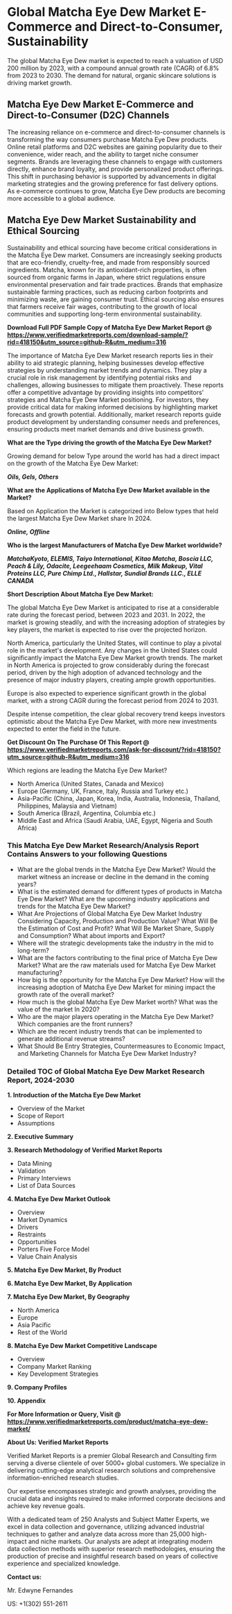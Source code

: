 <h1>Global Matcha Eye Dew Market E-Commerce and Direct-to-Consumer, Sustainability</h1><p class=""><p>The global Matcha Eye Dew market is expected to reach a valuation of USD 200 million by 2023, with a compound annual growth rate (CAGR) of 6.8% from 2023 to 2030. The demand for natural, organic skincare solutions is driving market growth.</p><h2>Matcha Eye Dew Market E-Commerce and Direct-to-Consumer (D2C) Channels</h2><p>The increasing reliance on e-commerce and direct-to-consumer channels is transforming the way consumers purchase Matcha Eye Dew products. Online retail platforms and D2C websites are gaining popularity due to their convenience, wider reach, and the ability to target niche consumer segments. Brands are leveraging these channels to engage with customers directly, enhance brand loyalty, and provide personalized product offerings. This shift in purchasing behavior is supported by advancements in digital marketing strategies and the growing preference for fast delivery options. As e-commerce continues to grow, Matcha Eye Dew products are becoming more accessible to a global audience.</p><h2>Matcha Eye Dew Market Sustainability and Ethical Sourcing</h2><p>Sustainability and ethical sourcing have become critical considerations in the Matcha Eye Dew market. Consumers are increasingly seeking products that are eco-friendly, cruelty-free, and made from responsibly sourced ingredients. Matcha, known for its antioxidant-rich properties, is often sourced from organic farms in Japan, where strict regulations ensure environmental preservation and fair trade practices. Brands that emphasize sustainable farming practices, such as reducing carbon footprints and minimizing waste, are gaining consumer trust. Ethical sourcing also ensures that farmers receive fair wages, contributing to the growth of local communities and supporting long-term environmental sustainability.</p></p><p class=""><strong>Download Full PDF Sample Copy of Matcha Eye Dew Market Report @ <a href="https://www.verifiedmarketreports.com/download-sample/?rid=418150&utm_source=github-R&utm_medium=316" target="_blank">https://www.verifiedmarketreports.com/download-sample/?rid=418150&utm_source=github-R&utm_medium=316</a></strong></p><p>The importance of&nbsp;Matcha Eye Dew Market research reports lies in their ability to aid strategic planning, helping businesses develop effective strategies by understanding market trends and dynamics. They play a crucial role in risk management by identifying potential risks and challenges, allowing businesses to mitigate them proactively. These reports offer a competitive advantage by providing insights into competitors' strategies and Matcha Eye Dew Market positioning. For investors, they provide critical data for making informed decisions by highlighting market forecasts and growth potential. Additionally, market research reports guide product development by understanding consumer needs and preferences, ensuring products meet market demands and drive business growth.</p><p><strong>What are the&nbsp;Type driving the growth of the Matcha Eye Dew Market?</strong></p><p id="" class="">Growing demand for below Type around the world has had a direct impact on the growth of the Matcha Eye Dew Market:</p><p class=""><em><strong>Oils, Gels, Others</strong></em></p><p class=""><strong>What are the&nbsp;Applications&nbsp;of Matcha Eye Dew Market available in the Market?</strong></p><p id="" class="">Based on Application the Market is categorized into Below types that held the largest Matcha Eye Dew Market share In 2024.</p><p class=""><em><strong>Online, Offline</strong></em></p><p class=""><strong>Who is the largest Manufacturers of Matcha Eye Dew Market worldwide?</strong></p><p><em><strong>MatchaKyoto, ELEMIS, Taiyo International, Kitao Matcha, Boscia LLC, Peach & Lily, Odacite, Leegeehaam Cosmetics, Milk Makeup, Vital Proteins LLC, Pure Chimp Ltd., Hallstar, Sundial Brands LLC., ELLE CANADA</strong></em></p><p id="" class=""><strong>Short Description About Matcha Eye Dew Market:</strong></p><p>The global Matcha Eye Dew Market is anticipated to rise at a considerable rate during the forecast period, between 2023 and 2031. In 2022, the market is growing steadily, and with the increasing adoption of strategies by key players, the market is expected to rise over the projected horizon.</p><p>North America, particularly the United States, will continue to play a pivotal role in the market's development. Any changes in the United States could significantly impact the Matcha Eye Dew Market growth trends. The market in North America is projected to grow considerably during the forecast period, driven by the high adoption of advanced technology and the presence of major industry players, creating ample growth opportunities.</p><p>Europe is also expected to experience significant growth in the global market, with a strong CAGR during the forecast period from 2024 to 2031.</p><p>Despite intense competition, the clear global recovery trend keeps investors optimistic about the Matcha Eye Dew Market, with more new investments expected to enter the field in the future.</p><p id="" class=""><strong>Get Discount On The Purchase Of This Report @ <a href="https://www.verifiedmarketreports.com/ask-for-discount/?rid=418150?utm_source=github-R&utm_medium=316" target="_blank">https://www.verifiedmarketreports.com/ask-for-discount/?rid=418150?utm_source=github-R&utm_medium=316</a></strong></p><p class="">Which regions are leading the Matcha Eye Dew Market?</p><ul><li>North America (United States, Canada and Mexico)</li><li>Europe (Germany, UK, France, Italy, Russia and Turkey etc.)</li><li>Asia-Pacific (China, Japan, Korea, India, Australia, Indonesia, Thailand, Philippines, Malaysia and Vietnam)</li><li>South America (Brazil, Argentina, Columbia etc.)</li><li>Middle East and Africa (Saudi Arabia, UAE, Egypt, Nigeria and South Africa)</li></ul><h3 id="" class="">This Matcha Eye Dew Market Research/Analysis Report Contains Answers to your following Questions</h3><ul><li>What are the global trends in the Matcha Eye Dew Market? Would the market witness an increase or decline in the demand in the coming years?</li><li>What is the estimated demand for different types of products in Matcha Eye Dew Market? What are the upcoming industry applications and trends for the Matcha Eye Dew Market?</li><li>What Are Projections of Global Matcha Eye Dew Market Industry Considering Capacity, Production and Production Value? What Will Be the Estimation of Cost and Profit? What Will Be Market Share, Supply and Consumption? What about imports and Export?</li><li>Where will the strategic developments take the industry in the mid to long-term?</li><li>What are the factors contributing to the final price of Matcha Eye Dew Market? What are the raw materials used for Matcha Eye Dew Market manufacturing?</li><li>How big is the opportunity for the Matcha Eye Dew Market? How will the increasing adoption of Matcha Eye Dew Market for mining impact the growth rate of the overall market?</li><li>How much is the global Matcha Eye Dew Market worth? What was the value of the market In 2020?</li><li>Who are the major players operating in the Matcha Eye Dew Market? Which companies are the front runners?</li><li>Which are the recent industry trends that can be implemented to generate additional revenue streams?</li><li>What Should Be Entry Strategies, Countermeasures to Economic Impact, and Marketing Channels for Matcha Eye Dew Market Industry?</li></ul><h3 id="" class="">Detailed TOC of Global Matcha Eye Dew Market Research Report, 2024-2030</h3><p id="" class=""><strong>1. Introduction of the Matcha Eye Dew Market</strong></p><ul><li>Overview of the Market</li><li>Scope of Report</li><li>Assumptions</li></ul><p id="" class=""><strong>2. Executive Summary</strong></p><p id="" class=""><strong>3. Research Methodology of Verified Market Reports</strong></p><ul><li>Data Mining</li><li>Validation</li><li>Primary Interviews</li><li>List of Data Sources</li></ul><p id="" class=""><strong>4. Matcha Eye Dew Market Outlook</strong></p><ul><li>Overview</li><li>Market Dynamics</li><li>Drivers</li><li>Restraints</li><li>Opportunities</li><li>Porters Five Force Model</li><li>Value Chain Analysis</li></ul><p id="" class=""><strong>5. Matcha Eye Dew Market, By Product</strong></p><p id="" class=""><strong>6. Matcha Eye Dew Market, By Application</strong></p><p id="" class=""><strong>7. Matcha Eye Dew Market, By Geography</strong></p><ul><li>North America</li><li>Europe</li><li>Asia Pacific</li><li>Rest of the World</li></ul><p id="" class=""><strong>8. Matcha Eye Dew Market Competitive Landscape</strong></p><ul><li>Overview</li><li>Company Market Ranking</li><li>Key Development Strategies</li></ul><p id="" class=""><strong>9. Company Profiles</strong></p><p id="" class=""><strong>10. Appendix</strong></p><p id="" class=""><strong>For More Information or Query, Visit @ <a href="https://www.verifiedmarketreports.com/product/matcha-eye-dew-market/" target="_blank">https://www.verifiedmarketreports.com/product/matcha-eye-dew-market/</a></strong></p><p id="" class=""><strong>About Us: Verified Market Reports</strong></p><p id="" class="">Verified Market Reports is a premier Global Research and Consulting firm serving a diverse clientele of over 5000+ global customers. We specialize in delivering cutting-edge analytical research solutions and comprehensive information-enriched research studies.</p><p id="" class="">Our expertise encompasses strategic and growth analyses, providing the crucial data and insights required to make informed corporate decisions and achieve key revenue goals.</p><p id="" class="">With a dedicated team of 250 Analysts and Subject Matter Experts, we excel in data collection and governance, utilizing advanced industrial techniques to gather and analyze data across more than 25,000 high-impact and niche markets. Our analysts are adept at integrating modern data collection methods with superior research methodologies, ensuring the production of precise and insightful research based on years of collective experience and specialized knowledge.</p><p id="" class=""><strong>Contact us:</strong></p><p id="" class="">Mr. Edwyne Fernandes</p><p id="" class="">US: +1(302) 551-2611</p>